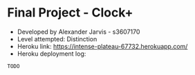 # Final Project - Clock+
- Developed by Alexander Jarvis - s3607170
- Level attempted: Distinction
- Heroku link: https://intense-plateau-67732.herokuapp.com/
- Heroku deployment log:
```
TODO
```